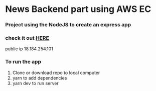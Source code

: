 # News Backend part using AWS EC 
### Project using the NodeJS to create an express app

### check it out [HERE](https://www.news-explorer.tk.students.nomoreparties.site/)

public ip 18.184.254.101

### To run the app
1. Clone or download repo to local computer
2. yarn to add dependencies 
3. yarn dev to run server


